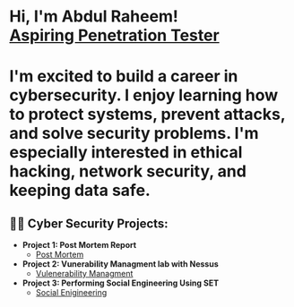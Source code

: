 <h1>Hi, I'm Abdul Raheem! <br/><a href="https://github.com/ARaheeem"> Aspiring Penetration Tester</a>
<h1> I'm excited to build a career in cybersecurity. I enjoy learning how to protect systems, prevent attacks, and solve security problems. I'm especially interested in ethical hacking, network security, and keeping data safe.</h1>
  
<h2>👨‍💻 Cyber Security Projects:</h2>

- <b>Project 1: Post Mortem Report</b>
  - [Post Mortem ](https://github.com/ARaheeem/Comprehensive-Post-Mortem-Report/blob/main/README.md)
- <b>Project 2: Vunerability Managment lab with Nessus</b>
  - [Vulenerability Managment ](https://github.com/ARaheeem/Vulnerability-Management-using-Nessus/blob/main/README.md)
- <b>Project 3: Performing Social Engineering Using SET</b>
  - [Social Enigineering ](https://github.com/ARaheeem/Social-Engineering-Using-SET/blob/main/README.md)




